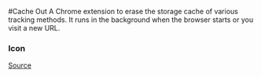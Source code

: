#Cache Out
A Chrome extension to erase the storage cache of various tracking methods. It runs in the background when the browser starts or you visit a new URL.

### Icon
[Source](http://www.psd100.com/dollar-currency-sign-icon/)
